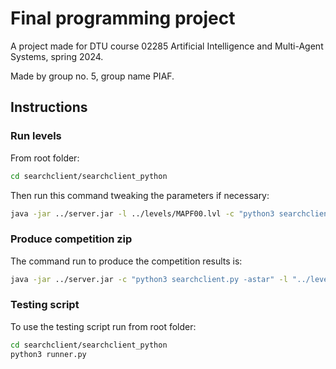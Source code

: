 # Final programming project

A project made for DTU course 02285 Artificial Intelligence and Multi-Agent Systems, spring 2024.

Made by group no. 5, group name PIAF.

## Instructions

### Run levels

From root folder:

```bash
cd searchclient/searchclient_python
```

Then run this command tweaking the parameters if necessary:

```bash
java -jar ../server.jar -l ../levels/MAPF00.lvl -c "python3 searchclient.py -astar" -g -s 300 -t 180
```

### Produce competition zip

The command run to produce the competition results is:

```bash
java -jar ../server.jar -c "python3 searchclient.py -astar" -l "../levels/competition/" -t 180 -o "PIAF.zip"
```

### Testing script

To use the testing script run from root folder:

```bash
cd searchclient/searchclient_python
python3 runner.py
```
